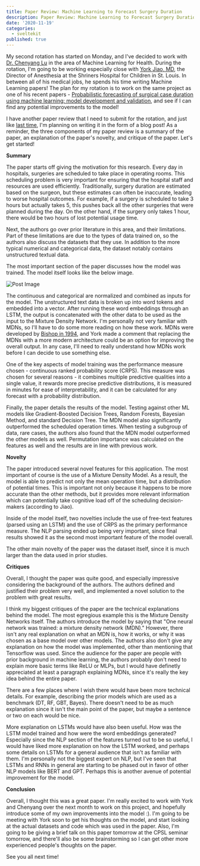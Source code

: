 ```yaml
---
title: Paper Review: Machine Learning to Forecast Surgery Duration
description: Paper Review: Machine Learning to Forecast Surgery Duration
date: '2020-11-19'
categories:
  - sveltekit
published: true
---
```


My second rotation has started on Monday, and I've decided to work with [Dr. Chenyang Lu](https://www.cse.wustl.edu/~lu/) in the area of Machine Learning for Health.  During the rotation, I'm going to be working especially close with [York Jiao, MD](https://anesthesiology.wustl.edu/jiao-appointed-director-of-anesthesia-at-shriners-hospital/), the Director of Anesthesia at the Shriners Hospital for Children in St. Louis. In between all of his medical jobs, he spends his time writing Machine Learning papers! The plan for my rotation is to work on the same project as one of his recent papers - [Probabilistic forecasting of surgical case duration using machine learning: model development and validation](https://academic.oup.com/jamia/advance-article/doi/10.1093/jamia/ocaa140/5919678?casa_token=lo1WFoMQ7bUAAAAA:pzmqxmDR2d7tu1wvd0fiAHP2yvKYr3Ky3dOE4aHjo9mI4vubImkl61PEZIwYVC67gTsDy_zKAUXj), and see if I can find any potential improvements to the model!

I have another paper review that I need to submit for the rotation, and just like [last time](https://saumikn.com/blog/paper-review-learning-human-biases/), I'm planning on writing it in the form of a blog post! As a reminder, the three components of my paper review is a summary of the paper, an explanation of the paper's novelty, and critique of the paper. Let's get started!

**Summary**

The paper starts off giving the motivation for this research. Every day in hospitals, surgeries are scheduled to take place in operating rooms. This scheduling problem is very important for ensuring that the hospital staff and resources are used efficiently. Traditionally, surgery duration are estimated based on the surgeon, but these estimates can often be inaccurate, leading to worse hospital outcomes. For example, if a surgery is scheduled to take 3 hours but actually takes 5, this pushes back all the other surgeries that were planned during the day. On the other hand, if the surgery only takes 1 hour, there would be two hours of lost potential usage time.

Next, the authors go over prior literature in this area, and their limitations. Part of these limitations are due to the types of data trained on, so the authors also discuss the datasets that they use. In addition to the more typical numerical and categorical data, the dataset notably contains unstructured textual data.

The most important section of the paper discusses how the model was trained. The model itself looks like the below image.

![Post Image](https://saumikn.com/wp-content/uploads/2020/11/image-955x1024.png)

The continuous and categorical are normalized and combined as inputs for the model. The unstructured text data is broken up into word tokens and embedded into a vector. After running these word embeddings through an LSTM, the output is concatenated with the other data to be used as the input to the Mixture Density Network. I'm personally not very familiar with MDNs, so I'll have to do some more reading on how these work. MDNs were developed by [Bishop in 1994](https://publications.aston.ac.uk/id/eprint/373/1/NCRG_94_004.pdf), and York made a comment that replacing the MDNs with a more modern architecture could be an option for improving the overall output. In any case, I'll need to really understand how MDNs work before I can decide to use something else.

One of the key aspects of model training was the performance measure chosen - continuous ranked probability score (CRPS). This measure was chosen for several reasons - it combines multiple predictive qualities into a single value, it rewards more precise predictive distributions, it is measured in minutes for ease of interpretability, and it can be calculated for any forecast with a probability distribution.

Finally, the paper details the results of the model. Testing against other ML models like Gradient-Boosted Decision Trees, Random Forests, Bayesian Method, and standard Decision Tree. The MDN model also significantly outperformed the scheduled operation times. When testing a subgroup of data, rare cases, the authors also found that the MDN model outperformed the other models as well.  Permutation importance was calculated on the features as well and the results are in line with previous work.

**Novelty**

The paper introduced several novel features for this application. The most important of course is the use of a Mixture Density Model. As a result, the model is able to predict not only the mean operation time, but a distribution of potential times. This is important not only because it happens to be more accurate than the other methods, but it provides more relevant information which can potentially take cognitive load off of the scheduling decision-makers (according to Jiao).

Inside of the model itself, two novelties include the use of free-text features (parsed using an LSTM) and the use of CRPS as the primary performance measure. The NLP parsing ended up being very important, since final results showed it as the second most important feature of the model overall.

The other main novelty of the paper was the dataset itself, since it is much larger than the data used in prior studies.

**Critiques**

Overall, I thought the paper was quite good, and especially impressive considering the background of the authors. The authors defined and justified their problem very well, and implemented a novel solution to the problem with great results.

I think my biggest critiques of the paper are the technical explanations behind the model. The most egregious example this is the Mixture Density Networks itself. The authors introduce the model by saying that "One neural network was trained: a mixture density network (MDN)." However, there isn't any real explanation on what an MDN is, how it works, or why it was chosen as a base model over other models. The authors also don't give any explanation on how the model was implemented, other than mentioning that Tensorflow was used. Since the audience for the paper are people with prior background in machine learning, the authors probably don't need to explain more basic terms like ReLU or MLPs, but I would have definetly appreciated at least a paragraph explaining MDNs, since it's really the key idea behind the entire paper.

There are a few places where I wish there would have been more technical details. For example, describing the prior models which are used as a benchmark (DT, RF, GBT, Bayes). There doesn't need to be as much explanation since it isn't the main point of the paper, but maybe a sentence or two on each would be nice.

More explanation on LSTMs would have also been useful. How was the LSTM model trained and how were the word embeddings generated? Especially since the NLP section of the features turned out to be so useful, I would have liked more explanation on how the LSTM worked, and perhaps some details on LSTMs for a general audience that isn't as familiar with them. I'm personally not the biggest expert on NLP, but I've seen that LSTMs and RNNs in general are starting to be phased out in favor of other NLP models like BERT and GPT. Perhaps this is another avenue of potential improvement for the model.

**Conclusion**

Overall, I thought this was a great paper. I'm really excited to work with York and Chenyang over the next month to work on this project, and hopefully introduce some of my own improvements into the model :). I'm going to be meeting with York soon to get his thoughts on the model, and start looking at the actual datasets and code which was used in the paper. Also, I'm going to be giving a brief talk on this paper tomorrow at the CPSL seminar tomorrow, and there'll also be some brainstorming so I can get other more experienced people's thoughts on the paper.

See you all next time!

